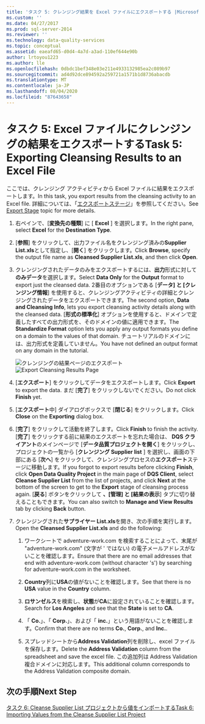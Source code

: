 ```yaml
---
title: 'タスク 5: クレンジング結果を Excel ファイルにエクスポートする |Microsoft Docs'
ms.custom: ''
ms.date: 04/27/2017
ms.prod: sql-server-2014
ms.reviewer: ''
ms.technology: data-quality-services
ms.topic: conceptual
ms.assetid: eaeafd65-d0d4-4a7d-a3ad-110ef644e90b
author: lrtoyou1223
ms.author: lle
ms.openlocfilehash: 0dbdc1bef348e03e211e4933132985ea2c089b97
ms.sourcegitcommit: ad4d92dce894592a259721a1571b1d8736abacdb
ms.translationtype: MT
ms.contentlocale: ja-JP
ms.lasthandoff: 08/04/2020
ms.locfileid: "87643658"
---
```

# <a name="task-5-exporting-cleansing-results-to-an-excel-file"></a><span data-ttu-id="52688-102">タスク 5: Excel ファイルにクレンジングの結果をエクスポートする</span><span class="sxs-lookup"><span data-stu-id="52688-102">Task 5: Exporting Cleansing Results to an Excel File</span></span>
  <span data-ttu-id="52688-103">ここでは、クレンジング アクティビティから Excel ファイルに結果をエクスポートします。</span><span class="sxs-lookup"><span data-stu-id="52688-103">In this task, you export results from the cleansing activity to an Excel file.</span></span> <span data-ttu-id="52688-104">詳細については、「[エクスポートステージ](https://msdn.microsoft.com/library/hh213061.aspx#Export)」を参照してください。</span><span class="sxs-lookup"><span data-stu-id="52688-104">See [Export Stage](https://msdn.microsoft.com/library/hh213061.aspx#Export) topic for more details.</span></span>  
  
1.  <span data-ttu-id="52688-105">右ペインで、[**変換先の種類**] に [ **Excel** ] を選択します。</span><span class="sxs-lookup"><span data-stu-id="52688-105">In the right pane, select **Excel** for the **Destination Type**.</span></span>  
  
2.  <span data-ttu-id="52688-106">[**参照**] をクリックして、出力ファイル名をクレンジング済みの**Supplier List.xls**として指定し、[**開く**] をクリックします。</span><span class="sxs-lookup"><span data-stu-id="52688-106">Click **Browse**, specify the output file name as **Cleansed Supplier List.xls**, and then click **Open**.</span></span>  
  
3.  <span data-ttu-id="52688-107">クレンジングされたデータのみをエクスポートするには、**出力**形式に対して**のみデータ**を選択します。</span><span class="sxs-lookup"><span data-stu-id="52688-107">Select **Data Only** for the **Output** format to export just the cleansed data.</span></span> <span data-ttu-id="52688-108">2番目のオプションである [**データ] と [クレンジング情報**] を使用すると、クレンジングアクティビティの詳細とクレンジングされたデータをエクスポートできます。</span><span class="sxs-lookup"><span data-stu-id="52688-108">The second option, **Data and Cleansing Info**, lets you export cleansing activity details along with the cleansed data.</span></span> <span data-ttu-id="52688-109">[**形式の標準化**] オプションを使用すると、ドメインで定義したすべての出力形式を、そのドメインの値に適用できます。</span><span class="sxs-lookup"><span data-stu-id="52688-109">The **Standardize Format** option lets you apply any output formats you define on a domain to the values of that domain.</span></span> <span data-ttu-id="52688-110">チュートリアルのドメインには、出力形式を定義していません。</span><span class="sxs-lookup"><span data-stu-id="52688-110">You have not defined an output format on any domain in the tutorial.</span></span>  
  
     <span data-ttu-id="52688-111">![クレンジングの結果ページのエクスポート](../../2014/tutorials/media/et-exportingcleansingresultstoanexcelfile.jpg "クレンジングの結果ページのエクスポート")</span><span class="sxs-lookup"><span data-stu-id="52688-111">![Export Cleansing Results Page](../../2014/tutorials/media/et-exportingcleansingresultstoanexcelfile.jpg "Export Cleansing Results Page")</span></span>  
  
4.  <span data-ttu-id="52688-112">[**エクスポート**] をクリックしてデータをエクスポートします。</span><span class="sxs-lookup"><span data-stu-id="52688-112">Click **Export** to export the data.</span></span> <span data-ttu-id="52688-113">まだ [**完了**] をクリックしないでください。</span><span class="sxs-lookup"><span data-stu-id="52688-113">Do not click **Finish** yet.</span></span>  
  
5.  <span data-ttu-id="52688-114">[**エクスポート**中] ダイアログボックスで [**閉じる**] をクリックします。</span><span class="sxs-lookup"><span data-stu-id="52688-114">Click **Close** on the **Exporting** dialog box.</span></span>  
  
6.  <span data-ttu-id="52688-115">[**完了**] をクリックして活動を終了します。</span><span class="sxs-lookup"><span data-stu-id="52688-115">Click **Finish** to finish the activity.</span></span> <span data-ttu-id="52688-116">[**完了**] をクリックする前に結果のエクスポートを忘れた場合は、 **DQS クライアント**のメインページで [**データ品質プロジェクトを開く**] をクリックし、プロジェクトの一覧から [**クレンジング Supplier list** ] を選択し、画面の下部にある [**次へ**] をクリックして、クレンジングプロセスの**エクスポート**ステージに移動します。</span><span class="sxs-lookup"><span data-stu-id="52688-116">If you forgot to export results before clicking **Finish**, click **Open Data Quality Project** in the main page of **DQS Client**, select **Cleanse Supplier List** from the list of projects, and click **Next** at the bottom of the screen to get to the **Export** stage of cleansing process again.</span></span> <span data-ttu-id="52688-117">[**戻る**] ボタンをクリックして **、[管理] と [結果の表示**] タブに切り替えることもできます。</span><span class="sxs-lookup"><span data-stu-id="52688-117">You can also switch to **Manage and View Results** tab by clicking **Back** button.</span></span>  
  
7.  <span data-ttu-id="52688-118">クレンジングされた**サプライヤー List.xls**を開き、次の手順を実行します。</span><span class="sxs-lookup"><span data-stu-id="52688-118">Open the **Cleansed Supplier List.xls** and do the following:</span></span>  
  
    1.  <span data-ttu-id="52688-119">ワークシートで adventure-work.com を検索することによって、末尾が "adventure-work.com" (文字が ' ではない) の電子メールアドレスがないことを確認します。</span><span class="sxs-lookup"><span data-stu-id="52688-119">Ensure that there are no email addresses that end with adventure-work.com (without character 's') by searching for adventure-work.com in the worksheet.</span></span>  
  
    2.  <span data-ttu-id="52688-120">**Country**列に**USA**の値がないことを確認します。</span><span class="sxs-lookup"><span data-stu-id="52688-120">See that there is no **USA** value in the **Country** column.</span></span>  
  
    3.  <span data-ttu-id="52688-121">**ロサンゼルス**を検索し、**状態**が**CA**に設定されていることを確認します。</span><span class="sxs-lookup"><span data-stu-id="52688-121">Search for **Los Angeles** and see that the **State** is set to **CA**.</span></span>  
  
    4.  <span data-ttu-id="52688-122">「 **Co.**」、「 **Corp.**」、および「 **inc.**」という用語がないことを確認します。</span><span class="sxs-lookup"><span data-stu-id="52688-122">Confirm that there are no terms **Co.**, **Corp.**, and **Inc.**.</span></span>  
  
    5.  <span data-ttu-id="52688-123">スプレッドシートから**Address Validation**列を削除し、excel ファイルを保存します。</span><span class="sxs-lookup"><span data-stu-id="52688-123">Delete the **Address Validation** column from the spreadsheet and save the excel file.</span></span> <span data-ttu-id="52688-124">この追加列は Address Validation 複合ドメインに対応します。</span><span class="sxs-lookup"><span data-stu-id="52688-124">This additional column corresponds to the Address Validation composite domain.</span></span>  
  
## <a name="next-step"></a><span data-ttu-id="52688-125">次の手順</span><span class="sxs-lookup"><span data-stu-id="52688-125">Next Step</span></span>  
 [<span data-ttu-id="52688-126">タスク 6: Cleanse Supplier List プロジェクトから値をインポートする</span><span class="sxs-lookup"><span data-stu-id="52688-126">Task 6: Importing Values from the Cleanse Supplier List Project</span></span>](../../2014/tutorials/task-6-importing-values-from-the-cleanse-supplier-list-project.md)  
  
  

